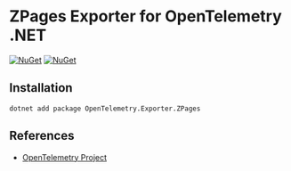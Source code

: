 # ZPages Exporter for OpenTelemetry .NET

[![NuGet](https://img.shields.io/nuget/v/OpenTelemetry.Exporter.ZPages.svg)](https://www.nuget.org/packages/OpenTelemetry.Exporter.ZPages)
[![NuGet](https://img.shields.io/nuget/dt/OpenTelemetry.Exporter.ZPages.svg)](https://www.nuget.org/packages/OpenTelemetry.Exporter.ZPages)

## Installation

```shell
dotnet add package OpenTelemetry.Exporter.ZPages
```

## References

* [OpenTelemetry Project](https://opentelemetry.io/)
